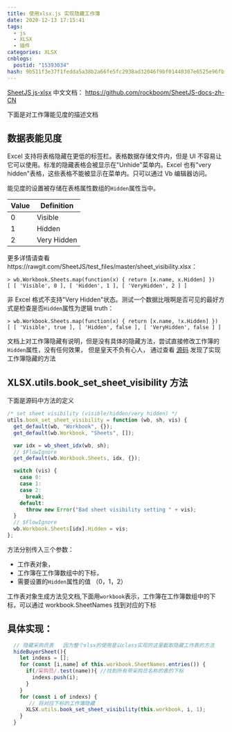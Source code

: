 ```yaml
---
title: 使用xlsx.js 实现隐藏工作簿
date: 2020-12-13 17:15:41
tags:
  - js
  - XLSX
  - 插件
categories: XLSX
cnblogs:
  postid: "15393034"
hash: 9b511f3e37f1fedda5a38b2a66fe5fc2938ad32046f9bf01440307e6525e96fb
---
```


[SheetJS js-xlsx](http://sheetjs.com/) 中文文档： https://github.com/rockboom/SheetJS-docs-zh-CN

下面是对工作簿能见度的描述文档

## 数据表能见度

Excel 支持将表格隐藏在更低的标签栏。表格数据存储文件内，但是 UI 不容易让它可以使用。标准的隐藏表格会被显示在"Unhide"菜单内。Excel 也有"very hidden"表格，这些表格不能被显示在菜单内。只可以通过 Vb 编辑器访问。

能见度的设置被存储在表格属性数组的`Hidden`属性当中。

| Value | Definition  |
| ----- | ----------- |
| 0     | Visible     |
| 1     | Hidden      |
| 2     | Very Hidden |

更多详情请查看https://rawgit.com/SheetJS/test_files/master/sheet_visibility.xlsx：

```
> wb.Workbook.Sheets.map(function(x) { return [x.name, x.Hidden] })
[ [ 'Visible', 0 ], [ 'Hidden', 1 ], [ 'VeryHidden', 2 ] ]
```

非 Excel 格式不支持"Very Hidden"状态。测试一个数据比哦啊是否可见的最好方式是检查是否`Hidden`属性为逻辑 truth：

```
> wb.Workbook.Sheets.map(function(x) { return [x.name, !x.Hidden] })
[ [ 'Visible', true ], [ 'Hidden', false ], [ 'VeryHidden', false ] ]
```

文档上对工作簿隐藏有说明，但是没有具体的隐藏方法，尝试直接修改工作簿的`Hidden`属性，没有任何效果， 但是皇天不负有心人， 通过查看 [源码](https://github.com/SheetJS/sheetjs/blob/master/xlsx.js) 发现了实现工作簿隐藏的方法

## XLSX.utils.book_set_sheet_visibility 方法

下面是源码中方法的定义

```js
/* set sheet visibility (visible/hidden/very hidden) */
utils.book_set_sheet_visibility = function (wb, sh, vis) {
  get_default(wb, "Workbook", {});
  get_default(wb.Workbook, "Sheets", []);

  var idx = wb_sheet_idx(wb, sh);
  // $FlowIgnore
  get_default(wb.Workbook.Sheets, idx, {});

  switch (vis) {
    case 0:
    case 1:
    case 2:
      break;
    default:
      throw new Error("Bad sheet visibility setting " + vis);
  }
  // $FlowIgnore
  wb.Workbook.Sheets[idx].Hidden = vis;
};
```

方法分别传入三个参数：

- 工作表对象，
- 工作簿在工作簿数组中的下标，
- 需要设置的`Hidden`属性的值 （0，1，2）

工作表对象生成方法见文档,下面用`workbook`表示，工作簿在工作簿数组中的下标，可以通过 workbook.SheetNames 找到对应的下标

## 具体实现：

```js
  // 隐藏采购员表   因为整个xlsx的使用是以class实现的这里截取隐藏工作表的方法
  hideBuyerSheet(){
    let indexs = [];
    for (const [i,name] of this.workbook.SheetNames.entries()) {
      if(/采购员/.test(name)){ //找到所有带采购员名称的表的下标
        indexs.push(i);
      }
    }
    for (const i of indexs) {
       // 将对应下标的工作簿隐藏
      XLSX.utils.book_set_sheet_visibility(this.workbook, i, 1);
    }
  }
```
